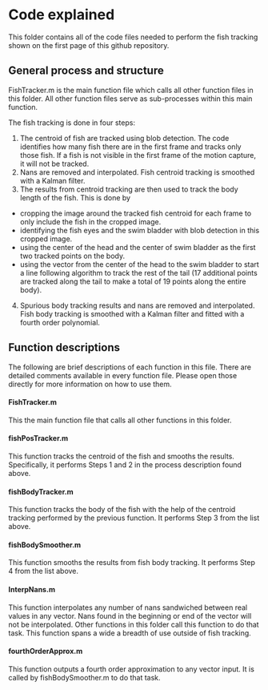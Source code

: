 # Code explained
This folder contains all of the code files needed to perform the fish tracking shown on the first page of this github repository. 

## General process and structure
FishTracker.m is the main function file which calls all other function files in this folder. All other function files serve as sub-processes within this main function. 

The fish tracking is done in four steps: 
1. The centroid of fish are tracked using blob detection. The code identifies how many fish there are in the first frame and tracks only those fish. If a fish is not visible in the first frame of the motion capture, it will not be tracked. 
2. Nans are removed and interpolated. Fish centroid tracking is smoothed with a Kalman filter. 
3. The results from centroid tracking are then used to track the body length of the fish. This is done by 
* cropping the image around the tracked fish centroid for each frame to only include the fish in the cropped image. 
* identifying the fish eyes and the swim bladder with blob detection in this cropped image.
* using the center of the head and the center of swim bladder as the first two tracked points on the body.
* using the vector from the center of the head to the swim bladder to start a line following algorithm to track the rest of the tail (17 additional points are tracked along the tail to make a total of 19 points along the entire body). 
4. Spurious body tracking results and nans are removed and interpolated. Fish body tracking is smoothed with a Kalman filter and fitted with a fourth order polynomial. 

## Function descriptions
The following are brief descriptions of each function in this file. There are detailed comments available in every function file. Please open those directly for more information on how to use them. 

#### FishTracker.m
This the main function file that calls all other functions in this folder. 

#### fishPosTracker.m
This function tracks the centroid of the fish and smooths the results. Specifically, it performs Steps 1 and 2 in the process description found above. 

#### fishBodyTracker.m 
This function tracks the body of the fish with the help of the centroid tracking performed by the previous function. It performs Step 3 from the list above. 

#### fishBodySmoother.m 
This function smooths the results from fish body tracking. It performs Step 4 from the list above. 

#### InterpNans.m
This function interpolates any number of nans sandwiched between real values in any vector. Nans found in the beginning or end of the vector will not be interpolated. Other functions in this folder call this function to do that task. This function spans a wide a breadth of use outside of fish tracking.

#### fourthOrderApprox.m
This function outputs a fourth order approximation to any vector input. It is called by fishBodySmoother.m to do that task. 
